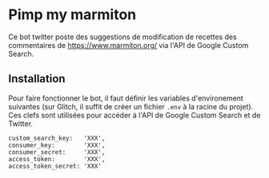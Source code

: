 # Pimp my marmiton

Ce bot twitter poste des suggestions de modification de recettes des commentaires de https://www.marmiton.org/ via l'API de Google Custom Search.

## Installation

Pour faire fonctionner le bot, il faut définir les variables d'environement suivantes (sur Glitch, il suffit de créer un fichier `.env` à la racine du projet). Ces clefs sont utilisées pour accéder à l'API de Google Custom Search et de Twitter.

```
custom_search_key:   'XXX',
consumer_key:        'XXX',
consumer_secret:     'XXX',
access_token:        'XXX',
access_token_secret: 'XXX'
```
